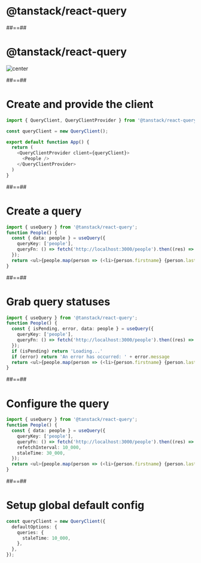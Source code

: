 <!-- .slide: class="transition" -->

# @tanstack/react-query

##==##

# @tanstack/react-query

![center](./assets/images/react-query.png)

##==##

<!-- .slide: class="with-code" -->

# Create and provide the client

```TypeScript
import { QueryClient, QueryClientProvider } from '@tanstack/react-query';

const queryClient = new QueryClient();

export default function App() {
  return (
    <QueryClientProvider client={queryClient}>
      <People />
    </QueryClientProvider>
  )
}
```

<!-- .element: class="big-code" -->

##==##

<!-- .slide: class="with-code" -->

# Create a query

```TypeScript
import { useQuery } from '@tanstack/react-query';
function People() {
  const { data: people } = useQuery({
    queryKey: ['people'],
    queryFn: () => fetch('http://localhost:3000/people').then((res) => res.json()),
  });
  return <ul>{people.map(person => (<li>{person.firstname} {person.lastname}</li>))}</ul>;
}
```

<!-- .element: class="big-code" -->

##==##

<!-- .slide: class="with-code" -->

# Grab query statuses

```TypeScript [3,7-8]
import { useQuery } from '@tanstack/react-query';
function People() {
  const { isPending, error, data: people } = useQuery({
    queryKey: ['people'],
    queryFn: () => fetch('http://localhost:3000/people').then((res) => res.json()),
  });
  if (isPending) return 'Loading...'
  if (error) return 'An error has occurred: ' + error.message
  return <ul>{people.map(person => (<li>{person.firstname} {person.lastname}</li>))}</ul>;
}
```

<!-- .element: class="big-code" -->

##==##

<!-- .slide: class="with-code" -->

# Configure the query

```TypeScript [3,6-8]
import { useQuery } from '@tanstack/react-query';
function People() {
  const { data: people } = useQuery({
    queryKey: ['people'],
    queryFn: () => fetch('http://localhost:3000/people').then((res) => res.json()),
    refetchInterval: 10_000,
    staleTime: 30_000,
  });
  return <ul>{people.map(person => (<li>{person.firstname} {person.lastname}</li>))}</ul>;
}
```

<!-- .element: class="big-code" -->

##==##

<!-- .slide: class="with-code" -->

# Setup global default config

```TypeScript
const queryClient = new QueryClient({
  defaultOptions: {
    queries: {
      staleTime: 10_000,
    },
  },
});
```

<!-- .element: class="big-code" -->
